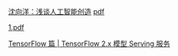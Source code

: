 [沈向洋：浅谈人工智能创造](https://event.baai.ac.cn/play/89) [pdf](https://github.com/476678244/learn_skills_quickly/blob/main/data/static_pages/pdf/1.pdf)

 [1.pdf](data/static_pages/pdf/1.pdf) 





[TensorFlow 篇 | TensorFlow 2.x 模型 Serving 服务](https://flashgene.com/archives/154963.html)

